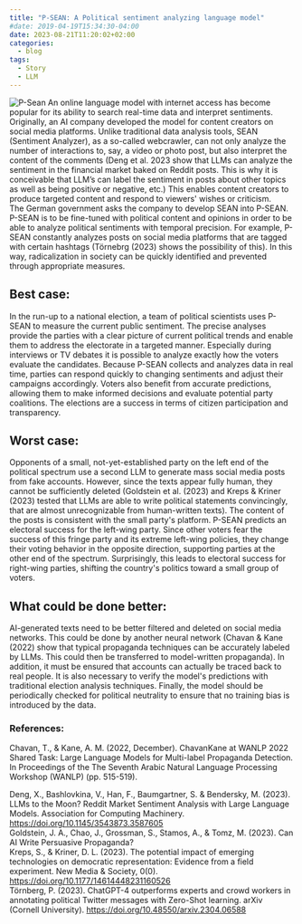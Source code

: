 ```yaml
---
title: "P-SEAN: A Political sentiment analyzing language model"
#date: 2019-04-19T15:34:30-04:00
date: 2023-08-21T11:20:02+02:00
categories:
  - blog
tags:
  - Story
  - LLM
---
```

![P-Sean](/LLM.github.io/assets/images/P-SEAN.jpeg )
An online language model with internet access has become popular for its ability to search real-time data and interpret sentiments. Originally, an AI company developed the model for content creators on social media platforms. Unlike traditional data analysis tools, SEAN (Sentiment Analyzer), as a so-called webcrawler, can not only analyze the number of interactions to, say, a video or photo post, but also interpret the content of the comments (Deng et al. 2023 show that LLMs can analyze the sentiment in the financial market baked on Reddit posts. This is why it is conceivable that LLM’s can label the sentiment in posts about other topics as well as being positive or negative, etc.) This enables content creators to produce targeted content and respond to viewers' wishes or criticism.  
The German government asks the company to develop SEAN into P-SEAN. P-SEAN is to be fine-tuned with political content and opinions in order to be able to analyze political sentiments with temporal precision. For example, P-SEAN constantly analyzes posts on social media platforms that are tagged with certain hashtags (Törnebrg (2023) shows the possibility of this). In this way, radicalization in society can be quickly identified and prevented through appropriate measures.

## Best case:
In the run-up to a national election, a team of political scientists uses P-SEAN to measure the current public sentiment. The precise analyses provide the parties with a clear picture of current political trends and enable them to address the electorate in a targeted manner. Especially during interviews or TV debates it is possible to analyze exactly how the voters evaluate the candidates. Because P-SEAN collects and analyzes data in real time, parties can respond quickly to changing sentiments and adjust their campaigns accordingly. Voters also benefit from accurate predictions, allowing them to make informed decisions and evaluate potential party coalitions. The elections are a success in terms of citizen participation and transparency.

## Worst case:
Opponents of a small, not-yet-established party on the left end of the political spectrum use a second LLM to generate mass social media posts from fake accounts. However, since the texts appear fully human, they cannot be sufficiently deleted (Goldstein et al. (2023) and Kreps & Kriner (2023) tested that LLMs are able to write political statements convincingly, that are almost unrecognizable from human-written texts). The content of the posts is consistent with the small party's platform. P-SEAN predicts an electoral success for the left-wing party. Since other voters fear the success of this fringe party and its extreme left-wing policies, they change their voting behavior in the opposite direction, supporting parties at the other end of the spectrum. Surprisingly, this leads to electoral success for right-wing parties, shifting the country's politics toward a small group of voters.
## What could be done better:
AI-generated texts need to be better filtered and deleted on social media networks. This could be done by another neural network (Chavan & Kane (2022) show that typical propaganda techniques can be accurately labeled by LLMs. This could then be transferred to model-written propaganda). In addition, it must be ensured that accounts can actually be traced back to real people. It is also necessary to verify the model's predictions with traditional election analysis techniques. Finally, the model should be periodically checked for political neutrality to ensure that no training bias is introduced by the data.

### References:
Chavan, T., & Kane, A. M. (2022, December). ChavanKane at WANLP 2022 Shared Task: Large Language Models for Multi-label Propaganda Detection. In Proceedings of the The Seventh Arabic Natural Language Processing Workshop (WANLP) (pp. 515-519). 

Deng, X., Bashlovkina, V., Han, F., Baumgartner, S. & Bendersky, M. (2023). LLMs to the Moon? Reddit Market Sentiment Analysis with Large Language Models. Association for Computing Machinery. https://doi.org/10.1145/3543873.3587605  
Goldstein, J. A., Chao, J., Grossman, S., Stamos, A., & Tomz, M. (2023). Can AI Write Persuasive Propaganda?  
Kreps, S., & Kriner, D. L. (2023). The potential impact of emerging technologies on democratic representation: Evidence from a field experiment. New Media & Society, 0(0). https://doi.org/10.1177/14614448231160526  
Törnberg, P. (2023). ChatGPT-4 outperforms experts and crowd workers in annotating political Twitter messages with Zero-Shot learning. arXiv (Cornell University). https://doi.org/10.48550/arxiv.2304.06588
